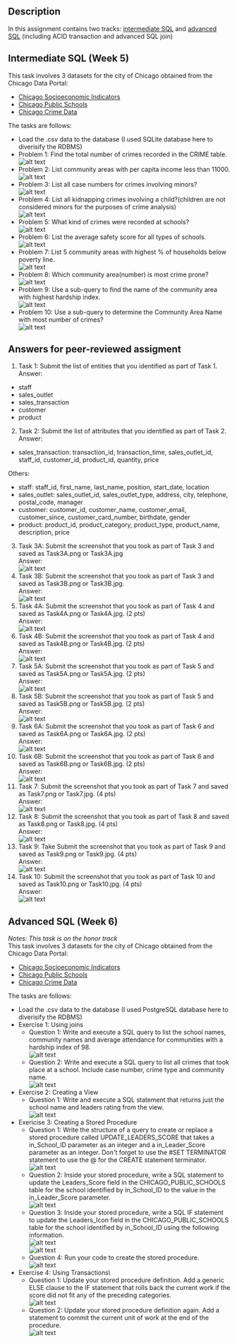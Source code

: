 ## Description
In this assignment contains two tracks: [intermediate SQL](#intermediate-sql-(week-5)) and [advanced SQL](#advanced-SQL-(week-6)) (including ACID transaction and advanced SQL join)

## Intermediate SQL (Week 5)
This task involves 3 datasets for the city of Chicago obtained from the Chicago Data Portal:
- [Chicago Socioeconomic Indicators](https://data.cityofchicago.org/Health-Human-Services/Census-Data-Selected-socioeconomic-indicators-in-C/kn9c-c2s2?utm_medium=Exinfluencer&utm_source=Exinfluencer&utm_content=000026UJ&utm_term=10006555&utm_id=NA-SkillsNetwork-Channel-SkillsNetworkCoursesIBMDeveloperSkillsNetworkDB0201ENSkillsNetwork20127838-2022-01-01)
- [Chicago Public Schools](https://data.cityofchicago.org/Education/Chicago-Public-Schools-Progress-Report-Cards-2011-/9xs2-f89t?utm_medium=Exinfluencer&utm_source=Exinfluencer&utm_content=000026UJ&utm_term=10006555&utm_id=NA-SkillsNetwork-Channel-SkillsNetworkCoursesIBMDeveloperSkillsNetworkDB0201ENSkillsNetwork20127838-2022-01-01)
- [Chicago Crime Data](https://data.cityofchicago.org/Public-Safety/Crimes-2001-to-present/ijzp-q8t2?utm_medium=Exinfluencer&utm_source=Exinfluencer&utm_content=000026UJ&utm_term=10006555&utm_id=NA-SkillsNetwork-Channel-SkillsNetworkCoursesIBMDeveloperSkillsNetworkDB0201ENSkillsNetwork20127838-2022-01-01) 

The tasks are follows: 
- Load the .csv data to the database (I used SQLite database here to diverisify the RDBMS)
- Problem 1: Find the total number of crimes recorded in the CRIME table.\
![alt text](https://github.com/xzZero/DataEng_IBM/blob/main/5%20-%20Databases%20and%20SQL%20for%20Data%20Science%20with%20Python/Week%205/1.PNG "Task 1")
- Problem 2: List community areas with per capita income less than 11000.\
![alt text](https://github.com/xzZero/DataEng_IBM/blob/main/5%20-%20Databases%20and%20SQL%20for%20Data%20Science%20with%20Python/Week%205/2.PNG "Task 2")
- Problem 3: List all case numbers for crimes involving minors?\
![alt text](https://github.com/xzZero/DataEng_IBM/blob/main/5%20-%20Databases%20and%20SQL%20for%20Data%20Science%20with%20Python/Week%205/3.PNG "Task 3")
- Problem 4: List all kidnapping crimes involving a child?(children are not considered minors for the purposes of crime analysis)\
![alt text](https://github.com/xzZero/DataEng_IBM/blob/main/5%20-%20Databases%20and%20SQL%20for%20Data%20Science%20with%20Python/Week%205/4.PNG "Task 4")
- Problem 5: What kind of crimes were recorded at schools?\
![alt text](https://github.com/xzZero/DataEng_IBM/blob/main/5%20-%20Databases%20and%20SQL%20for%20Data%20Science%20with%20Python/Week%205/5.PNG "Task 5")
- Problem 6: List the average safety score for all types of schools.\
![alt text](https://github.com/xzZero/DataEng_IBM/blob/main/5%20-%20Databases%20and%20SQL%20for%20Data%20Science%20with%20Python/Week%205/6.PNG "Task 6")
- Problem 7: List 5 community areas with highest % of households below poverty line.\
![alt text](https://github.com/xzZero/DataEng_IBM/blob/main/5%20-%20Databases%20and%20SQL%20for%20Data%20Science%20with%20Python/Week%205/7.PNG "Task 7")
- Problem 8: Which community area(number) is most crime prone?\
![alt text](https://github.com/xzZero/DataEng_IBM/blob/main/5%20-%20Databases%20and%20SQL%20for%20Data%20Science%20with%20Python/Week%205/8.PNG "Task 8")
- Problem 9: Use a sub-query to find the name of the community area with highest hardship index.\
![alt text](https://github.com/xzZero/DataEng_IBM/blob/main/5%20-%20Databases%20and%20SQL%20for%20Data%20Science%20with%20Python/Week%205/9.PNG "Task 9")
- Problem 10: Use a sub-query to determine the Community Area Name with most number of crimes?\
![alt text](https://github.com/xzZero/DataEng_IBM/blob/main/5%20-%20Databases%20and%20SQL%20for%20Data%20Science%20with%20Python/Week%205/10.PNG "Task 10")
## Answers for peer-reviewed assigment
1. Task 1: Submit the list of entities that you identified as part of Task 1. \
Answer: 
- staff
- sales_outlet
- sales_transaction
- customer
- product
2. Task 2: Submit the list of attributes that you identified as part of Task 2. \
Answer:
- sales_transaction: transaction_id, transaction_time, sales_outlet_id, staff_id, customer_id, product_id, quantity, price

O​thers:

- staff: staff_id, first_name, last_name, position, start_date, location
- sales_outlet: sales_outlet_id, sales_outlet_type, address, city, telephone, postal_code, manager
- customer: customer_id, customer_name, customer_email, customer_since, customer_card_number, birthdate, gender
- product: product_id, product_category, product_type, product_name, description, price
3. Task 3A: Submit the screenshot that you took as part of Task 3 and saved as Task3A.png or Task3A.jpg \
Answer:\
![alt text](https://github.com/xzZero/DataEng_IBM/blob/main/4%20-%20Introduction%20to%20Relational%20Databases%20(RDBMS)/Week4/exam/Task3A.PNG "Task3A")
4. Task 3B: Submit the screenshot that you took as part of Task 3 and saved as Task3B.png or Task3B.jpg.\
Answer:\
![alt text](https://github.com/xzZero/DataEng_IBM/blob/main/4%20-%20Introduction%20to%20Relational%20Databases%20(RDBMS)/Week4/exam/Task3B.PNG "Task3B")
5. Task 4A: Submit the screenshot that you took as part of Task 4 and saved as Task4A.png or Task4A.jpg. (2 pts)\
Answer:\
![alt text](https://github.com/xzZero/DataEng_IBM/blob/main/4%20-%20Introduction%20to%20Relational%20Databases%20(RDBMS)/Week4/exam/Task4A.PNG "Task4A")
6. Task 4B: Submit the screenshot that you took as part of Task 4 and saved as Task4B.png or Task4B.jpg. (2 pts)\
Answer:\
![alt text](https://github.com/xzZero/DataEng_IBM/blob/main/4%20-%20Introduction%20to%20Relational%20Databases%20(RDBMS)/Week4/exam/Task4B.PNG "Task4B")
7. Task 5A: Submit the screenshot that you took as part of Task 5 and saved as Task5A.png or Task5A.jpg. (2 pts)\
Answer:\
![alt text](https://github.com/xzZero/DataEng_IBM/blob/main/4%20-%20Introduction%20to%20Relational%20Databases%20(RDBMS)/Week4/exam/Task5A.PNG "Task5A")
8.  Task 5B: Submit the screenshot that you took as part of Task 5 and saved as Task5B.png or Task5B.jpg. (2 pts)\
Answer:\
![alt text](https://github.com/xzZero/DataEng_IBM/blob/main/4%20-%20Introduction%20to%20Relational%20Databases%20(RDBMS)/Week4/exam/Task5B.PNG "Task5B")
9. Task 6A: Submit the screenshot that you took as part of Task 6 and saved as Task6A.png or Task6A.jpg. (2 pts)\
Answer:\
![alt text](https://github.com/xzZero/DataEng_IBM/blob/main/4%20-%20Introduction%20to%20Relational%20Databases%20(RDBMS)/Week4/exam/Task6A.PNG "Task6A")
10. Task 6B: Submit the screenshot that you took as part of Task 6 and saved as Task6B.png or Task6B.jpg. (2 pts)\
Answer:\
![alt text](https://github.com/xzZero/DataEng_IBM/blob/main/4%20-%20Introduction%20to%20Relational%20Databases%20(RDBMS)/Week4/exam/Task6B.PNG "Task6B")
11. Task 7: Submit the screenshot that you took as part of Task 7 and saved as Task7.png or Task7.jpg. (4 pts)\
Answer:\
![alt text](https://github.com/xzZero/DataEng_IBM/blob/main/4%20-%20Introduction%20to%20Relational%20Databases%20(RDBMS)/Week4/exam/Task7.PNG "Task7")
12. Task 8: Submit the screenshot that you took as part of Task 8 and saved as Task8.png or Task8.jpg. (4 pts)\
Answer:\
![alt text](https://github.com/xzZero/DataEng_IBM/blob/main/4%20-%20Introduction%20to%20Relational%20Databases%20(RDBMS)/Week4/exam/Task8.PNG "Task8")
13. Task 9: Take Submit the screenshot that you took as part of Task 9 and saved as Task9.png or Task9.jpg. (4 pts)	\
Answer:\
![alt text](https://github.com/xzZero/DataEng_IBM/blob/main/4%20-%20Introduction%20to%20Relational%20Databases%20(RDBMS)/Week4/exam/Task9.PNG "Task9")
14. Task 10: Submit the screenshot that you took as part of Task 10 and saved as Task10.png or Task10.jpg. (4 pts)\
Answer:\
![alt text](https://github.com/xzZero/DataEng_IBM/blob/main/4%20-%20Introduction%20to%20Relational%20Databases%20(RDBMS)/Week4/exam/Task10.PNG "Task10")

## Advanced SQL (Week 6)
*Notes: This task is on the honor track*\
This task involves 3 datasets for the city of Chicago obtained from the Chicago Data Portal:
- [Chicago Socioeconomic Indicators](https://data.cityofchicago.org/Health-Human-Services/Census-Data-Selected-socioeconomic-indicators-in-C/kn9c-c2s2?utm_medium=Exinfluencer&utm_source=Exinfluencer&utm_content=000026UJ&utm_term=10006555&utm_id=NA-SkillsNetwork-Channel-SkillsNetworkCoursesIBMDeveloperSkillsNetworkDB0201ENSkillsNetwork20127838-2022-01-01)
- [Chicago Public Schools](https://data.cityofchicago.org/Education/Chicago-Public-Schools-Progress-Report-Cards-2011-/9xs2-f89t?utm_medium=Exinfluencer&utm_source=Exinfluencer&utm_content=000026UJ&utm_term=10006555&utm_id=NA-SkillsNetwork-Channel-SkillsNetworkCoursesIBMDeveloperSkillsNetworkDB0201ENSkillsNetwork20127838-2022-01-01)
- [Chicago Crime Data](https://data.cityofchicago.org/Public-Safety/Crimes-2001-to-present/ijzp-q8t2?utm_medium=Exinfluencer&utm_source=Exinfluencer&utm_content=000026UJ&utm_term=10006555&utm_id=NA-SkillsNetwork-Channel-SkillsNetworkCoursesIBMDeveloperSkillsNetworkDB0201ENSkillsNetwork20127838-2022-01-01) 

The tasks are follows: 
- Load the .csv data to the database (I used PostgreSQL database here to diverisify the RDBMS)
- Exercise 1: Using joins
    - Question 1: Write and execute a SQL query to list the school names, community names and average attendance for communities with a hardship index of 98.\
![alt text](https://github.com/xzZero/DataEng_IBM/blob/main/5%20-%20Databases%20and%20SQL%20for%20Data%20Science%20with%20Python/Week%206/1.1.PNG "Q1.1")
    - Question 2: Write and execute a SQL query to list all crimes that took place at a school. Include case number, crime type and community name.\
![alt text](https://github.com/xzZero/DataEng_IBM/blob/main/5%20-%20Databases%20and%20SQL%20for%20Data%20Science%20with%20Python/Week%206/1.2.PNG "Q1.2")
- Exercise 2: Creating a View
    - Question 1: Write and execute a SQL statement that returns just the school name and leaders rating from the view.\
![alt text](https://github.com/xzZero/DataEng_IBM/blob/main/5%20-%20Databases%20and%20SQL%20for%20Data%20Science%20with%20Python/Week%206/2.PNG "Q2")
- Exericise 3: Creating a Stored Procedure
    - Question 1: Write the structure of a query to create or replace a stored procedure called UPDATE_LEADERS_SCORE that takes a in_School_ID parameter as an integer and a in_Leader_Score parameter as an integer. Don't forget to use the #SET TERMINATOR statement to use the @ for the CREATE statement terminator.\
![alt text](https://github.com/xzZero/DataEng_IBM/blob/main/5%20-%20Databases%20and%20SQL%20for%20Data%20Science%20with%20Python/Week%206/3.1.PNG "Q3.1")
    - Question 2: Inside your stored procedure, write a SQL statement to update the Leaders_Score field in the CHICAGO_PUBLIC_SCHOOLS table for the school identified by in_School_ID to the value in the in_Leader_Score parameter.\
![alt text](https://github.com/xzZero/DataEng_IBM/blob/main/5%20-%20Databases%20and%20SQL%20for%20Data%20Science%20with%20Python/Week%206/3.2.PNG "Q3.2")
    - Question 3: Inside your stored procedure, write a SQL IF statement to update the Leaders_Icon field in the CHICAGO_PUBLIC_SCHOOLS table for the school identified by in_School_ID using the following information.\
![alt text](https://github.com/xzZero/DataEng_IBM/blob/main/5%20-%20Databases%20and%20SQL%20for%20Data%20Science%20with%20Python/Week%206/procedure_question.PNG "procedure_question")\
![alt text](https://github.com/xzZero/DataEng_IBM/blob/main/5%20-%20Databases%20and%20SQL%20for%20Data%20Science%20with%20Python/Week%206/3.3.PNG "Q3.3")
    - Question 4: Run your code to create the stored procedure. \
![alt text](https://github.com/xzZero/DataEng_IBM/blob/main/5%20-%20Databases%20and%20SQL%20for%20Data%20Science%20with%20Python/Week%206/3.4.PNG "Q3.4")
- Exercise 4: Using Transactions\
    - Question 1: Update your stored procedure definition. Add a generic ELSE clause to the IF statement that rolls back the current work if the score did not fit any of the preceding categories.\
![alt text](https://github.com/xzZero/DataEng_IBM/blob/main/5%20-%20Databases%20and%20SQL%20for%20Data%20Science%20with%20Python/Week%206/4.1.PNG "Q4.1")
    - Question 2: Update your stored procedure definition again. Add a statement to commit the current unit of work at the end of the procedure.\
![alt text](https://github.com/xzZero/DataEng_IBM/blob/main/5%20-%20Databases%20and%20SQL%20for%20Data%20Science%20with%20Python/Week%206/4.2.PNG "Q4.2")
